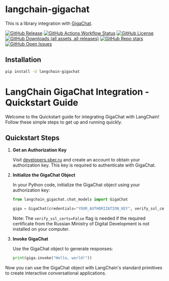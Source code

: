 # langchain-gigachat

This is a library integration with [GigaChat](https://giga.chat/).

[![GitHub Release](https://img.shields.io/github/v/release/ai-forever/langchain-gigachat?style=flat-square)](https://github.com/ai-forever/langchain-gigachat/releases)
[![GitHub Actions Workflow Status](https://img.shields.io/github/actions/workflow/status/ai-forever/langchain-gigachat/check_diffs.yml?style=flat-square)](https://github.com/ai-forever/langchain-gigachat/actions/workflows/check_diffs.yml)
[![GitHub License](https://img.shields.io/github/license/ai-forever/langchain-gigachat?style=flat-square)](https://opensource.org/license/MIT)
[![GitHub Downloads (all assets, all releases)](https://img.shields.io/github/downloads/ai-forever/langchain-gigachat/total?style=flat-square)](https://pypistats.org/packages/langchain-gigachat)
[![GitHub Repo stars](https://img.shields.io/github/stars/ai-forever/langchain-gigachat?style=flat-square)](https://star-history.com/#ai-forever/langchain-gigachat)
[![GitHub Open Issues](https://img.shields.io/github/issues-raw/ai-forever/langchain-gigachat)](https://github.com/ai-forever/langchain-gigachat/issues)

## Installation

```bash
pip install -U langchain-gigachat
```

# LangChain GigaChat Integration - Quickstart Guide

Welcome to the Quickstart guide for integrating GigaChat with LangChain! Follow these simple steps to get up and running quickly.

## Quickstart Steps

1. **Get an Authorization Key**

   Visit [developers.sber.ru](https://developers.sber.ru) and create an account to obtain your authorization key. This key is required to authenticate with GigaChat.

2. **Initialize the GigaChat Object**

   In your Python code, initialize the GigaChat object using your authorization key:

   ```python
   from langchain_gigachat.chat_models import GigaChat

   giga = GigaChat(credentials="YOUR_AUTHORIZATION_KEY", verify_ssl_certs=False)
   ```
   Note: The `verify_ssl_certs=False` flag is needed if the required certificate from the Russian Ministry of Digital Development is not installed on your computer.

3. **Invoke GigaChat**

   Use the GigaChat object to generate responses:

   ```python
   print(giga.invoke("Hello, world!"))
   ```

Now you can use the GigaChat object with LangChain's standard primitives to create interactive conversational applications.

